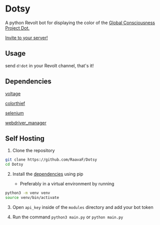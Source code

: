 # Dotsy
A python Revolt bot for displaying the color of the [Global Consciousness Project Dot.](https://gcpdot.com/)

[Invite to your server!](https://app.revolt.chat/bot/01GVPN65T7V0661TQ9WQE56A7G)


## Usage

send `d!dot` in your Revolt channel, that's it!


## Dependencies

[voltage](https://github.com/EnokiUN/voltage)

[colorthief](https://github.com/fengsp/color-thief-py)

[selenium](https://github.com/SeleniumHQ/selenium)

[webdriver_manager](https://github.com/SergeyPirogov/webdriver_manager)


## Self Hosting

1. Clone the repository

```sh
git clone https://github.com/RaavaF/Dotsy
cd Dotsy
```
 
2. Install the [dependencies](#dependencies) using pip 

	* Preferably in a virtual environment by running

```sh
python3 -m venv venv
source venv/bin/activate
```

3. Open `api_key` inside of the `modules` directory and add your bot token

4. Run the command ```python3 main.py``` or ```python main.py```
